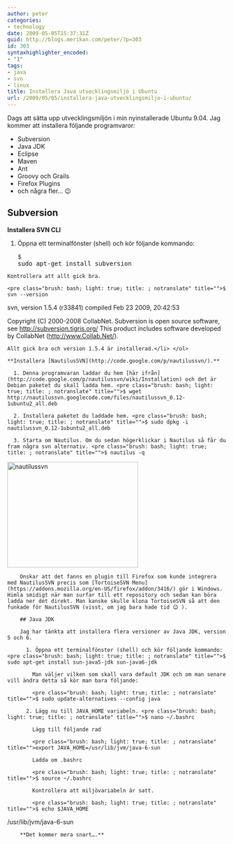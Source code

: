 ```yaml
---
author: peter
categories:
- technology
date: 2009-05-05T15:37:31Z
guid: http://blogs.merikan.com/peter/?p=303
id: 303
syntaxhighlighter_encoded:
- "1"
tags:
- java 
- svn 
- linux
title: Installera Java utvecklingsmiljö i Ubuntu
url: /2009/05/05/installera-java-utvecklingsmiljo-i-ubuntu/
---
```


Dags att sätta upp utvecklingsmiljön i min nyinstallerade Ubuntu 9.04. Jag kommer att installera följande programvaror:

  * Subversion
  * Java JDK
  * Eclipse
  * Maven
  * Ant
  * Groovy och Grails
  * Firefox Plugins
  * och några fler… 😉

## Subversion

**Installera SVN CLI** 

  1. Öppna ett terminalfönster (shell) och kör följande kommando: <pre class="brush: bash; light: true; title: ; notranslate" title="">$ sudo apt-get install subversion
</pre>
    
    Kontrollera att allt gick bra.
    
    <pre class="brush: bash; light: true; title: ; notranslate" title="">$ svn --version
svn, version 1.5.4 (r33841)
compiled Feb 23 2009, 20:42:53

Copyright (C) 2000-2008 CollabNet.
Subversion is open source software, see http://subversion.tigris.org/
This product includes software developed by CollabNet (http://www.Collab.Net/).
</pre>
    
    Allt gick bra och version 1.5.4 är installerad.</li> </ol> 
    
    **Installera [NautilusSVN](http://code.google.com/p/nautilussvn/).**
    
      1. Denna programvaran laddar du hem [här ifrån](http://code.google.com/p/nautilussvn/wiki/Installation) och det är Debian paketet du skall ladda hem. <pre class="brush: bash; light: true; title: ; notranslate" title="">$ wget http://nautilussvn.googlecode.com/files/nautilussvn_0.12-1ubuntu2_all.deb
</pre>
    
      2. Installera paketet du laddade hem. <pre class="brush: bash; light: true; title: ; notranslate" title="">$ sudo dpkg -i nautilussvn_0.12-1ubuntu2_all.deb
</pre>
    
      3. Starta om Nautilus. Om du sedan högerklickar i Nautilus så får du fram några svn alternativ. <pre class="brush: bash; light: true; title: ; notranslate" title="">$ nautilus -q
</pre>
        
<img class="alignnone size-medium wp-image-328" src="http://blogs.merikan.com/peter/files/2009/05/nautilussvn-300x242.png" alt="nautilussvn" width="300" height="242" srcset="https://blogs.merikan.com/peter/files/2009/05/nautilussvn-300x242.png 300w, https://blogs.merikan.com/peter/files/2009/05/nautilussvn.png 456w" sizes="(max-width: 300px) 100vw, 300px" /> </li> </ol> 
        
        Önskar att det fanns en plugin till Firefox som kunde integrera med NautilusSVN precis som [TortoiseSVN Menu](https://addons.mozilla.org/en-US/firefox/addon/3416/) gör i Windows. Himla smidigt när man surfar till ett repository och sedan kan böra ladda ner det direkt. Man kanske skulle klona TortoiseSVN så att den funkade för NautilusSVN (visst, om jag bara hade tid 😉 ).
        
        ## Java JDK
        
        Jag har tänkta att installera flera versioner av Java JDK, version 5 och 6.
        
          1. Öppna ett terminalfönster (shell) och kör följande kommando: <pre class="brush: bash; light: true; title: ; notranslate" title="">$ sudo apt-get install sun-java5-jdk sun-java6-jdk
</pre>
            
            Man väljer vilken som skall vara default JDK och om man senare vill ändra detta så kör man bara följande:
            
            <pre class="brush: bash; light: true; title: ; notranslate" title="">$ sudo update-alternatives --config java
</pre>
        
          2. Lägg nu till JAVA_HOME variabeln. <pre class="brush: bash; light: true; title: ; notranslate" title="">$ nano ~/.bashrc
</pre>
            
            Lägg till följande rad
            
            <pre class="brush: bash; light: true; title: ; notranslate" title="">export JAVA_HOME=/usr/lib/jvm/java-6-sun
</pre>
            
            Ladda om .bashrc
            
            <pre class="brush: bash; light: true; title: ; notranslate" title="">$ source ~/.bashrc
</pre>
            
            Kontrollera att miljövariabeln är satt.
            
            <pre class="brush: bash; light: true; title: ; notranslate" title="">$ echo $JAVA_HOME
/usr/lib/jvm/java-6-sun
</pre>
        
        **Det kommer mera snart….**
